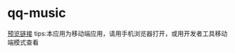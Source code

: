 # qq-music

[预览链接](https://woshiqiang1.github.io/qq-music/index.html)
tips:本应用为移动端应用，请用手机浏览器打开，或用开发者工具移动端模式查看
